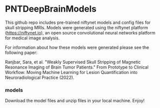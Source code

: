 # PNTDeepBrainModels

This github repo includes pre-trained niftynet models and config files for skull stripping MRIs. Models were generated using the niftynet platform (https://niftynet.io), an open source convolutional neural networks platform for medical image analysis.

For information about how these models were generated please see the following paper:

Ranjbar, Sara, et al. "Weakly Supervised Skull Stripping of Magnetic Resonance Imaging of Brain Tumor Patients." From Prototype to Clinical Workflow: Moving Machine Learning for Lesion Quantification into Neuroradiological Practice (2022).

### models
Download the model files and unzip files in your local machine. Enjoy!


